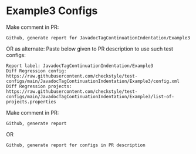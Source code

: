 # Example3 Configs
Make comment in PR:
```
Github, generate report for JavadocTagContinuationIndentation/Example3
```
OR as alternate:
Paste below given to PR description to use such test configs:
```
Report label: JavadocTagContinuationIndentation/Example3
Diff Regression config: https://raw.githubusercontent.com/checkstyle/test-configs/main/JavadocTagContinuationIndentation/Example3/config.xml
Diff Regression projects: https://raw.githubusercontent.com/checkstyle/test-configs/main/JavadocTagContinuationIndentation/Example3/list-of-projects.properties
```
Make comment in PR:
```
Github, generate report
```
OR
```
Github, generate report for configs in PR description
```
